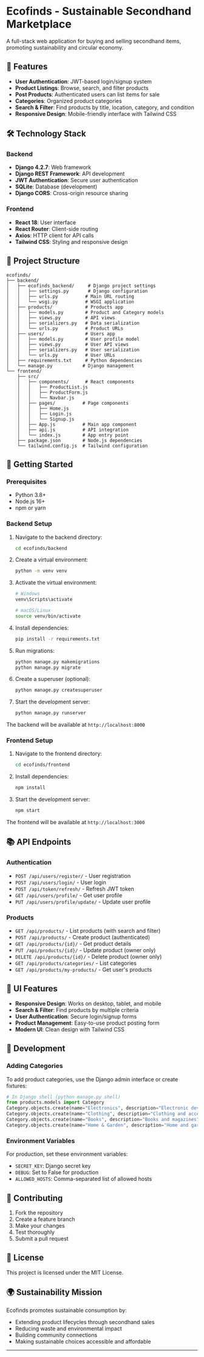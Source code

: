 
# Ecofinds - Sustainable Secondhand Marketplace

A full-stack web application for buying and selling secondhand items, promoting sustainability and circular economy.

## 🌱 Features

- **User Authentication**: JWT-based login/signup system
- **Product Listings**: Browse, search, and filter products
- **Post Products**: Authenticated users can list items for sale
- **Categories**: Organized product categories
- **Search & Filter**: Find products by title, location, category, and condition
- **Responsive Design**: Mobile-friendly interface with Tailwind CSS

## 🛠️ Technology Stack

### Backend
- **Django 4.2.7**: Web framework
- **Django REST Framework**: API development
- **JWT Authentication**: Secure user authentication
- **SQLite**: Database (development)
- **Django CORS**: Cross-origin resource sharing

### Frontend
- **React 18**: User interface
- **React Router**: Client-side routing
- **Axios**: HTTP client for API calls
- **Tailwind CSS**: Styling and responsive design

## 📁 Project Structure

```
ecofinds/
├── backend/
│   ├── ecofinds_backend/     # Django project settings
│   │   ├── settings.py       # Django configuration
│   │   ├── urls.py          # Main URL routing
│   │   └── wsgi.py          # WSGI application
│   ├── products/            # Products app
│   │   ├── models.py        # Product and Category models
│   │   ├── views.py         # API views
│   │   ├── serializers.py   # Data serialization
│   │   └── urls.py          # Product URLs
│   ├── users/               # Users app
│   │   ├── models.py        # User profile model
│   │   ├── views.py         # User API views
│   │   ├── serializers.py   # User serialization
│   │   └── urls.py          # User URLs
│   ├── requirements.txt     # Python dependencies
│   └── manage.py           # Django management
└── frontend/
    ├── src/
    │   ├── components/      # React components
    │   │   ├── ProductList.js
    │   │   ├── ProductForm.js
    │   │   └── Navbar.js
    │   ├── pages/          # Page components
    │   │   ├── Home.js
    │   │   ├── Login.js
    │   │   └── Signup.js
    │   ├── App.js          # Main app component
    │   ├── api.js          # API integration
    │   └── index.js        # App entry point
    ├── package.json        # Node.js dependencies
    └── tailwind.config.js  # Tailwind configuration
```

## 🚀 Getting Started

### Prerequisites
- Python 3.8+
- Node.js 16+
- npm or yarn

### Backend Setup

1. Navigate to the backend directory:
   ```bash
   cd ecofinds/backend
   ```

2. Create a virtual environment:
   ```bash
   python -m venv venv
   ```

3. Activate the virtual environment:
   ```bash
   # Windows
   venv\Scripts\activate
   
   # macOS/Linux
   source venv/bin/activate
   ```

4. Install dependencies:
   ```bash
   pip install -r requirements.txt
   ```

5. Run migrations:
   ```bash
   python manage.py makemigrations
   python manage.py migrate
   ```

6. Create a superuser (optional):
   ```bash
   python manage.py createsuperuser
   ```

7. Start the development server:
   ```bash
   python manage.py runserver
   ```

The backend will be available at `http://localhost:8000`

### Frontend Setup

1. Navigate to the frontend directory:
   ```bash
   cd ecofinds/frontend
   ```

2. Install dependencies:
   ```bash
   npm install
   ```

3. Start the development server:
   ```bash
   npm start
   ```

The frontend will be available at `http://localhost:3000`

## 📚 API Endpoints

### Authentication
- `POST /api/users/register/` - User registration
- `POST /api/users/login/` - User login
- `POST /api/token/refresh/` - Refresh JWT token
- `GET /api/users/profile/` - Get user profile
- `PUT /api/users/profile/update/` - Update user profile

### Products
- `GET /api/products/` - List products (with search and filter)
- `POST /api/products/` - Create product (authenticated)
- `GET /api/products/{id}/` - Get product details
- `PUT /api/products/{id}/` - Update product (owner only)
- `DELETE /api/products/{id}/` - Delete product (owner only)
- `GET /api/products/categories/` - List categories
- `GET /api/products/my-products/` - Get user's products

## 🎨 UI Features

- **Responsive Design**: Works on desktop, tablet, and mobile
- **Search & Filter**: Find products by multiple criteria
- **User Authentication**: Secure login/signup forms
- **Product Management**: Easy-to-use product posting form
- **Modern UI**: Clean design with Tailwind CSS

## 🔧 Development

### Adding Categories
To add product categories, use the Django admin interface or create fixtures:

```python
# In Django shell (python manage.py shell)
from products.models import Category
Category.objects.create(name="Electronics", description="Electronic devices")
Category.objects.create(name="Clothing", description="Clothing and accessories")
Category.objects.create(name="Books", description="Books and magazines")
Category.objects.create(name="Home & Garden", description="Home and garden items")
```

### Environment Variables
For production, set these environment variables:
- `SECRET_KEY`: Django secret key
- `DEBUG`: Set to False for production
- `ALLOWED_HOSTS`: Comma-separated list of allowed hosts

## 🤝 Contributing

1. Fork the repository
2. Create a feature branch
3. Make your changes
4. Test thoroughly
5. Submit a pull request

## 📄 License

This project is licensed under the MIT License.

## 🌍 Sustainability Mission

Ecofinds promotes sustainable consumption by:
- Extending product lifecycles through secondhand sales
- Reducing waste and environmental impact
- Building community connections
- Making sustainable choices accessible and affordable

---

